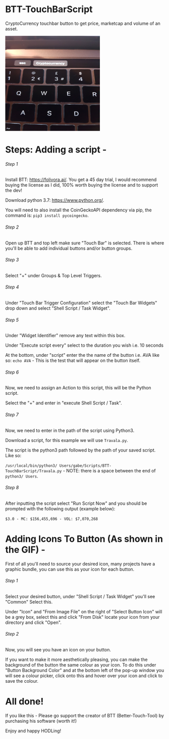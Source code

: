 # BTT-TouchBarScript
CryptoCurrency touchbar button to get price, marketcap and volume of an asset. 


<img src="ASSETS/NewExample.gif" width="300" height="300" />


# Steps: Adding a script - 

###### Step 1

Install BTT: https://folivora.ai/. You get a 45 day trial, I would recommend buying the license as I did, 100% worth buying the license and to support the dev!

Download python 3.7: https://www.python.org/.

You will need to also install the CoinGeckoAPI dependency via pip, the command is:  ```pip3 install pycoingecko```.

###### Step 2

Open up BTT and top left make sure "Touch Bar" is selected. There is where you'll be able to add individual buttons and/or button groups.

###### Step 3

Select "+" under Groups & Top Level Triggers.

###### Step 4

Under "Touch Bar Trigger Configuration" select the "Touch Bar Widgets" drop down and select "Shell Script / Task Widget".

###### Step 5

Under "Widget Identifier" remove any text within this box. 

Under "Execute script every" select to the duration you wish i.e. 10 seconds

At the bottom, under "script" enter the the name of the button i.e. AVA like so: ```echo AVA``` - This is the test that will appear on the button itself.

###### Step 6

Now, we need to assign an Action to this script, this will be the Python script. 

Select the "+" and enter in "execute Shell Script / Task".

###### Step 7

Now, we need to enter in the path of the script using Python3. 

Download a script, for this example we will use ```Travala.py```.

The script is the python3 path followed by the path of your saved script. Like so: 

```/usr/local/bin/python3/ Users/gabe/Scripts/BTT-TouchBarScript/Travala.py``` - NOTE: there is a space between the end of `python3/ Users`.

###### Step 8

After inputting the script select "Run Script Now" and you should be prompted with the following output (example below): 

`$3.0 - MC: $156,455,696 - VOL: $7,070,268`


# Adding Icons To Button (As shown in the GIF) - 

First of all you'll need to source your desired icon, many projects have a graphic bundle, you can use this as your icon for each button.

###### Step 1

Select your desired button, under "Shell Script / Task Widget" you'll see "Common" Select this.

Under "Icon" and "From Image File" on the right of "Select Button Icon" will be a grey box, select this and click "From Disk" locate your icon from your directory and click "Open".

###### Step 2

Now, you will see you have an icon on your button. 

If you want to make it more aesthetically pleasing, you can make the background of the button the same colour as your icon. To do this under "Button Background Color" and at the bottom left of the pop-up window you will see a colour picker, click onto this and hover over your icon and click to save the colour. 


# All done!

If you like this - Please go support the creator of BTT (Better-Touch-Tool) by purchasing his software (worth it!)

Enjoy and happy HODLing! 


